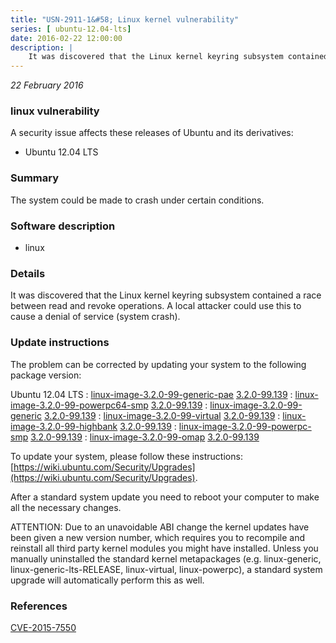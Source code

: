 ```yaml
---
title: "USN-2911-1&#58; Linux kernel vulnerability"
series: [ ubuntu-12.04-lts]
date: 2016-02-22 12:00:00
description: |
    It was discovered that the Linux kernel keyring subsystem contained a race between read and revoke operations. A local attacker could use this to cause a denial of service (system crash). 
--- 
```

 
 

*22 February 2016*

### linux vulnerability

A security issue affects these releases of Ubuntu and its derivatives:

* Ubuntu 12.04 LTS

### Summary

The system could be made to crash under certain conditions. 

### Software description

* linux 

### Details

It was discovered that the Linux kernel keyring subsystem contained a race between read and revoke operations. A local attacker could use this to cause a denial of service (system crash). 

### Update instructions

The problem can be corrected by updating your system to the following package version:

Ubuntu 12.04 LTS
 : [linux-image-3.2.0-99-generic-pae](https://launchpad.net/ubuntu/+source/linux) <span> [3.2.0-99.139](https://launchpad.net/ubuntu/+source/linux/3.2.0-99.139) </span> 
 : [linux-image-3.2.0-99-powerpc64-smp](https://launchpad.net/ubuntu/+source/linux) <span> [3.2.0-99.139](https://launchpad.net/ubuntu/+source/linux/3.2.0-99.139) </span> 
 : [linux-image-3.2.0-99-generic](https://launchpad.net/ubuntu/+source/linux) <span> [3.2.0-99.139](https://launchpad.net/ubuntu/+source/linux/3.2.0-99.139) </span> 
 : [linux-image-3.2.0-99-virtual](https://launchpad.net/ubuntu/+source/linux) <span> [3.2.0-99.139](https://launchpad.net/ubuntu/+source/linux/3.2.0-99.139) </span> 
 : [linux-image-3.2.0-99-highbank](https://launchpad.net/ubuntu/+source/linux) <span> [3.2.0-99.139](https://launchpad.net/ubuntu/+source/linux/3.2.0-99.139) </span> 
 : [linux-image-3.2.0-99-powerpc-smp](https://launchpad.net/ubuntu/+source/linux) <span> [3.2.0-99.139](https://launchpad.net/ubuntu/+source/linux/3.2.0-99.139) </span> 
 : [linux-image-3.2.0-99-omap](https://launchpad.net/ubuntu/+source/linux) <span> [3.2.0-99.139](https://launchpad.net/ubuntu/+source/linux/3.2.0-99.139) </span> 

To update your system, please follow these instructions: [https://wiki.ubuntu.com/Security/Upgrades](https://wiki.ubuntu.com/Security/Upgrades).

After a standard system update you need to reboot your computer to make all the necessary changes.

ATTENTION: Due to an unavoidable ABI change the kernel updates have been given a new version number, which requires you to recompile and reinstall all third party kernel modules you might have installed. Unless you manually uninstalled the standard kernel metapackages (e.g. linux-generic, linux-generic-lts-RELEASE, linux-virtual, linux-powerpc), a standard system upgrade will automatically perform this as well. 

### References

 
 [CVE-2015-7550](http://people.ubuntu.com/~ubuntu-security/cve/CVE-2015-7550)
 

